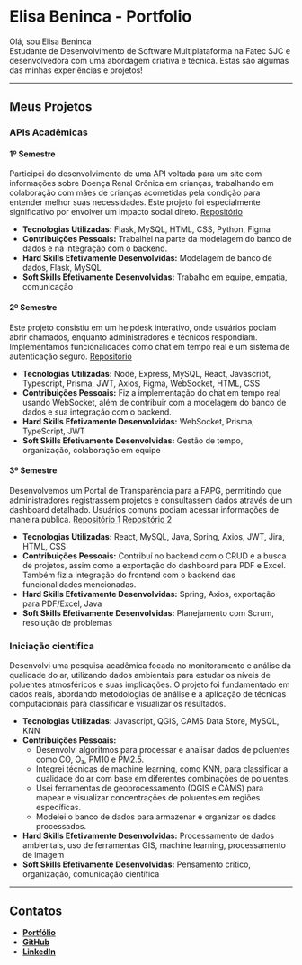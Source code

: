# Elisa Beninca - Portfolio

Olá, sou Elisa Beninca  
Estudante de Desenvolvimento de Software Multiplataforma na Fatec SJC e desenvolvedora com uma abordagem criativa e técnica. Estas são algumas das minhas experiências e projetos!

---

## Meus Projetos

### APIs Acadêmicas  
#### 1º Semestre  
Participei do desenvolvimento de uma API voltada para um site com informações sobre Doença Renal Crônica em crianças, trabalhando em colaboração com mães de crianças acometidas pela condição para entender melhor suas necessidades. Este projeto foi especialmente significativo por envolver um impacto social direto. [Repositório](https://github.com/TeamHiveAPI/API-2023.2)
- **Tecnologias Utilizadas:** Flask, MySQL, HTML, CSS, Python, Figma
- **Contribuições Pessoais:** Trabalhei na parte da modelagem do banco de dados e na integração com o backend.
- **Hard Skills Efetivamente Desenvolvidas:** Modelagem de banco de dados, Flask, MySQL
- **Soft Skills Efetivamente Desenvolvidas:** Trabalho em equipe, empatia, comunicação

#### 2º Semestre  
Este projeto consistiu em um helpdesk interativo, onde usuários podiam abrir chamados, enquanto administradores e técnicos respondiam. Implementamos funcionalidades como chat em tempo real e um sistema de autenticação seguro. [Repositório](https://github.com/TeamHiveAPI/API-2024.01)
- **Tecnologias Utilizadas:** Node, Express, MySQL, React, Javascript, Typescript, Prisma, JWT, Axios, Figma, WebSocket, HTML, CSS
- **Contribuições Pessoais:** Fiz a implementação do chat em tempo real usando WebSocket, além de contribuir com a modelagem do banco de dados e sua integração com o backend.
- **Hard Skills Efetivamente Desenvolvidas:** WebSocket, Prisma, TypeScript, JWT
- **Soft Skills Efetivamente Desenvolvidas:** Gestão de tempo, organização, colaboração em equipe

#### 3º Semestre  
Desenvolvemos um Portal de Transparência para a FAPG, permitindo que administradores registrassem projetos e consultassem dados através de um dashboard detalhado. Usuários comuns podiam acessar informações de maneira pública. [Repositório 1](https://github.com/TeamHiveAPI/API-2024.02) [Repositório 2](https://github.com/Sync-FATEC/API-2024.2-3SEM) 
- **Tecnologias Utilizadas:** React, MySQL, Java, Spring, Axios, JWT, Jira, HTML, CSS
- **Contribuições Pessoais:** Contribuí no backend com o CRUD e a busca de projetos, assim como a exportação do dashboard para PDF e Excel. Também fiz a integração do frontend com o backend das funcionalidades mencionadas.
- **Hard Skills Efetivamente Desenvolvidas:** Spring, Axios, exportação para PDF/Excel, Java
- **Soft Skills Efetivamente Desenvolvidas:** Planejamento com Scrum, resolução de problemas

### Iniciação científica
Desenvolvi uma pesquisa acadêmica focada no monitoramento e análise da qualidade do ar, utilizando dados ambientais para estudar os níveis de poluentes atmosféricos e suas implicações. O projeto foi fundamentado em dados reais, abordando metodologias de análise e a aplicação de técnicas computacionais para classificar e visualizar os resultados.
- **Tecnologias Utilizadas:** Javascript, QGIS, CAMS Data Store, MySQL, KNN
- **Contribuições Pessoais:**
  - Desenvolvi algoritmos para processar e analisar dados de poluentes como CO, O₃, PM10 e PM2.5.
  - Integrei técnicas de machine learning, como KNN, para classificar a qualidade do ar com base em diferentes combinações de poluentes.
  - Usei ferramentas de geoprocessamento (QGIS e CAMS) para mapear e visualizar concentrações de poluentes em regiões específicas.
  - Modelei o banco de dados para armazenar e organizar os dados processados.
- **Hard Skills Efetivamente Desenvolvidas:** Processamento de dados ambientais, uso de ferramentas GIS, machine learning, processamento de imagem
- **Soft Skills Efetivamente Desenvolvidas:** Pensamento crítico, organização, comunicação científica

---

## Contatos  
- **[Portfólio](https://elisa-beninca-portfolio.vercel.app/)**  
- **[GitHub](https://github.com/elisarachel)**  
- **[LinkedIn](https://www.linkedin.com/in/elisa-beninca-704566292/)**  

